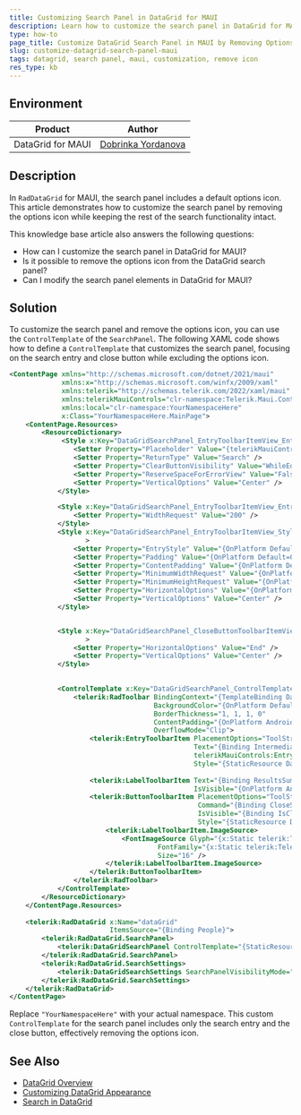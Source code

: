 ```yaml
---
title: Customizing Search Panel in DataGrid for MAUI
description: Learn how to customize the search panel in DataGrid for MAUI by removing the options icon.
type: how-to
page_title: Customize DataGrid Search Panel in MAUI by Removing Options Icon
slug: customize-datagrid-search-panel-maui
tags: datagrid, search panel, maui, customization, remove icon
res_type: kb
---
```


## Environment

| Product | Author | 
| ---- | ---- | 
| DataGrid for MAUI | [Dobrinka Yordanova](https://www.telerik.com/blogs/author/dobrinka-yordanova) | 

## Description

In `RadDataGrid` for MAUI, the search panel includes a default options icon. This article demonstrates how to customize the search panel by removing the options icon while keeping the rest of the search functionality intact.

This knowledge base article also answers the following questions:
- How can I customize the search panel in DataGrid for MAUI?
- Is it possible to remove the options icon from the DataGrid search panel?
- Can I modify the search panel elements in DataGrid for MAUI?

## Solution

To customize the search panel and remove the options icon, you can use the `ControlTemplate` of the `SearchPanel`. The following XAML code shows how to define a `ControlTemplate` that customizes the search panel, focusing on the search entry and close button while excluding the options icon.

```xml
<ContentPage xmlns="http://schemas.microsoft.com/dotnet/2021/maui"
             xmlns:x="http://schemas.microsoft.com/winfx/2009/xaml"
             xmlns:telerik="http://schemas.telerik.com/2022/xaml/maui"
             xmlns:telerikMauiControls="clr-namespace:Telerik.Maui.Controls;assembly=Telerik.Maui.Controls"
             xmlns:local="clr-namespace:YourNamespaceHere"
             x:Class="YourNamespaceHere.MainPage">
    <ContentPage.Resources>
        <ResourceDictionary>
             <Style x:Key="DataGridSearchPanel_EntryToolbarItemView_EntryStyle" TargetType="telerikMauiControls:RadEntry">
                <Setter Property="Placeholder" Value="{telerikMauiControls:Localize DataGrid_Search_SearchEntryPlaceholder}" />
                <Setter Property="ReturnType" Value="Search" />
                <Setter Property="ClearButtonVisibility" Value="WhileEditing" />
                <Setter Property="ReserveSpaceForErrorView" Value="False" />
                <Setter Property="VerticalOptions" Value="Center" />
            </Style>

            <Style x:Key="DataGridSearchPanel_EntryToolbarItemView_EntryStyle_Desktop" TargetType="telerikMauiControls:RadEntry" BasedOn="{StaticResource DataGridSearchPanel_EntryToolbarItemView_EntryStyle}">
                <Setter Property="WidthRequest" Value="200" />
            </Style>
            <Style x:Key="DataGridSearchPanel_EntryToolbarItemView_Style" TargetType="telerikMauiControls:EntryToolbarItemView"
                   >
                <Setter Property="EntryStyle" Value="{OnPlatform Default={StaticResource DataGridSearchPanel_EntryToolbarItemView_EntryStyle}, MacCatalyst={StaticResource DataGridSearchPanel_EntryToolbarItemView_EntryStyle_Desktop}, WinUI={StaticResource DataGridSearchPanel_EntryToolbarItemView_EntryStyle_Desktop}}" />
                <Setter Property="Padding" Value="{OnPlatform Default=0, WinUI=2}" />
                <Setter Property="ContentPadding" Value="{OnPlatform Default=0, WinUI=2, MacCatalyst=2}" />
                <Setter Property="MinimumWidthRequest" Value="{OnPlatform Android=222, iOS=38, WinUI=40, MacCatalyst=20}" />
                <Setter Property="MinimumHeightRequest" Value="{OnPlatform Android=48, iOS=38, WinUI=40, MacCatalyst=20}" />
                <Setter Property="HorizontalOptions" Value="{OnPlatform Default=Fill, MacCatalyst=Start, WinUI=Start}" />
                <Setter Property="VerticalOptions" Value="Center" />
            </Style>


            <Style x:Key="DataGridSearchPanel_CloseButtonToolbarItemView_Style" TargetType="telerikMauiControls:ButtonToolbarItemView" 
                   >
                <Setter Property="HorizontalOptions" Value="End" />
                <Setter Property="VerticalOptions" Value="Center" />
            </Style>
            

            <ControlTemplate x:Key="DataGridSearchPanel_ControlTemplate">
                <telerik:RadToolbar BindingContext="{TemplateBinding DataGrid.SearchSettings}"
                                    BackgroundColor="{OnPlatform Default=#F8F8F8, iOS=#33787880, WinUI=#E2E2E2}"
                                    BorderThickness="1, 1, 1, 0"
                                    ContentPadding="{OnPlatform Android='16, 0', iOS='16, 3', MacCatalyst='12, 4', WinUI='8, 2'}"
                                    OverflowMode="Clip">
                    <telerik:EntryToolbarItem PlacementOptions="ToolStrip"
                                              Text="{Binding IntermediateSearchText}"
                                              telerikMauiControls:EntryExtensions.CompletedCommand="{Binding SearchEntryCompletedCommand}"
                                              Style="{StaticResource DataGridSearchPanel_EntryToolbarItemView_Style}" />
                   
                    <telerik:LabelToolbarItem Text="{Binding ResultsSummary}"
                                              IsVisible="{OnPlatform Android=False, iOS=False}" />
                    <telerik:ButtonToolbarItem PlacementOptions="ToolStrip"
                                               Command="{Binding CloseSearchPanelCommand}"
                                               IsVisible="{Binding IsCloseSearchPanelButtonVisible}"
                                               Style="{StaticResource DataGridSearchPanel_CloseButtonToolbarItemView_Style}">
                        <telerik:LabelToolbarItem.ImageSource>
                            <FontImageSource Glyph="{x:Static telerik:TelerikFont.IconCross}"
                                     FontFamily="{x:Static telerik:TelerikFont.Name}"
                                     Size="16" />
                        </telerik:LabelToolbarItem.ImageSource>
                    </telerik:ButtonToolbarItem>
                </telerik:RadToolbar>
            </ControlTemplate>
        </ResourceDictionary>
    </ContentPage.Resources>
    
    <telerik:RadDataGrid x:Name="dataGrid"
                         ItemsSource="{Binding People}">
        <telerik:RadDataGrid.SearchPanel>
            <telerik:DataGridSearchPanel ControlTemplate="{StaticResource DataGridSearchPanel_ControlTemplate}" />
        </telerik:RadDataGrid.SearchPanel>
        <telerik:RadDataGrid.SearchSettings>
            <telerik:DataGridSearchSettings SearchPanelVisibilityMode="AlwaysVisible" />
        </telerik:RadDataGrid.SearchSettings>
    </telerik:RadDataGrid>
</ContentPage>
```

Replace `"YourNamespaceHere"` with your actual namespace. This custom `ControlTemplate` for the search panel includes only the search entry and the close button, effectively removing the options icon.

## See Also

- [DataGrid Overview](https://docs.telerik.com/devtools/maui/controls/datagrid/overview)
- [Customizing DataGrid Appearance](https://docs.telerik.com/devtools/maui/controls/datagrid/styling)
- [Search in DataGrid](https://docs.telerik.com/devtools/maui/controls/datagrid/features/search)
